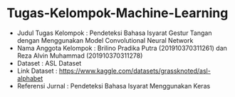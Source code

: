 # Tugas-Kelompok-Machine-Learning

- Judul Tugas Kelompok : Pendeteksi Bahasa Isyarat Gestur Tangan dengan Menggunakan Model Convolutional Neural Network
- Nama Anggota Kelompok : Brilino Pradika Putra (201910370311261) dan Reza Alvin Muhammad (201910370311278)
- Dataset : ASL Dataset
- Link Dataset : https://www.kaggle.com/datasets/grassknoted/asl-alphabet
- Referensi Jurnal : Pendeteksi Bahasa Isyarat Menggunakan Keras
